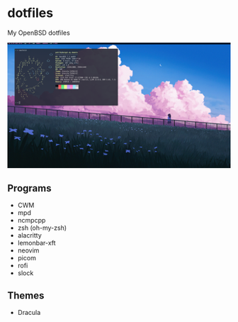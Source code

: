 # dotfiles
My OpenBSD dotfiles   

![Rice](https://raw.githubusercontent.com/Alpakka31/dotfiles/master/rice.png)

## Programs
* CWM
* mpd
* ncmpcpp
* zsh (oh-my-zsh)
* alacritty
* lemonbar-xft
* neovim
* picom
* rofi
* slock

## Themes
* Dracula
